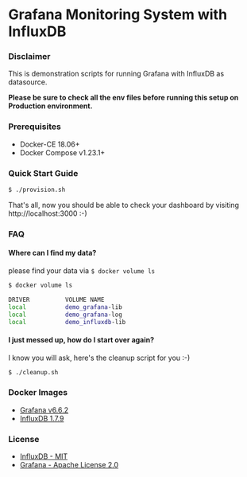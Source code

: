 # Grafana Monitoring System with InfluxDB

### Disclaimer

This is demonstration scripts for running Grafana with InfluxDB as datasource.

**Please be sure to check all the env files before running this setup on Production environment.**

### Prerequisites

- Docker-CE 18.06+
- Docker Compose v1.23.1+

### Quick Start Guide

```bash
$ ./provision.sh
```

That's all, now you should be able to check your dashboard by visiting http://localhost:3000 :-)

### FAQ

#### Where can I find my data?

please find your data via `$ docker volume ls`

```bash
$ docker volume ls

DRIVER          VOLUME NAME
local           demo_grafana-lib
local           demo_grafana-log
local           demo_influxdb-lib
```

#### I just messed up, how do I start over again?

I know you will ask, here's the cleanup script for you :-)

```bash
$ ./cleanup.sh
```

### Docker Images

- [Grafana v6.6.2][docker-image-grafana]
- [InfluxDB 1.7.9][docker-image-influxdb]

[docker-image-influxdb]: https://hub.docker.com/_/influxdb/
[docker-image-grafana]: https://hub.docker.com/r/grafana/grafana/
[faq-grafana-migration]: http://docs.grafana.org/installation/docker/#migration-from-a-previous-version-of-the-docker-container-to-5-1-or-later

### License

- [InfluxDB - MIT][license-influxdb]
- [Grafana - Apache License 2.0][license-grafana]

[license-influxdb]: https://github.com/influxdata/influxdb/blob/master/LICENSE
[license-grafana]: https://github.com/grafana/grafana/blob/master/LICENSE
